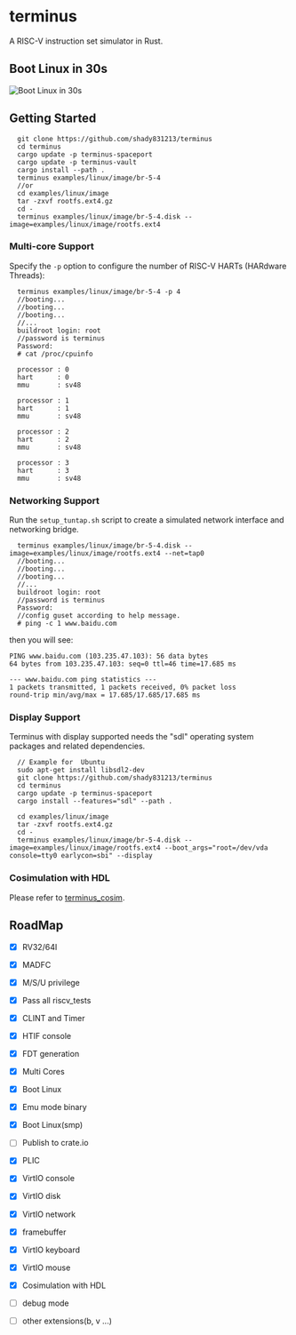 # terminus
A RISC-V instruction set simulator in Rust.


## Boot Linux in 30s
![Boot Linux in 30s](video/linux_boot.gif)

## Getting Started

```
  git clone https://github.com/shady831213/terminus
  cd terminus
  cargo update -p terminus-spaceport
  cargo update -p terminus-vault
  cargo install --path .
  terminus examples/linux/image/br-5-4
  //or
  cd examples/linux/image
  tar -zxvf rootfs.ext4.gz
  cd -
  terminus examples/linux/image/br-5-4.disk --image=examples/linux/image/rootfs.ext4
```

### Multi-core Support

Specify the `-p` option to configure the number of RISC-V HARTs (HARdware Threads):

```
  terminus examples/linux/image/br-5-4 -p 4
  //booting...
  //booting...
  //booting...
  //...
  buildroot login: root
  //password is terminus
  Password:
  # cat /proc/cpuinfo

  processor	: 0
  hart		: 0
  mmu		: sv48

  processor	: 1
  hart		: 1
  mmu		: sv48

  processor	: 2
  hart		: 2
  mmu		: sv48

  processor	: 3
  hart		: 3
  mmu		: sv48

```
### Networking Support

Run the `setup_tuntap.sh` script to create a simulated network interface and networking bridge.

```
  terminus examples/linux/image/br-5-4.disk --image=examples/linux/image/rootfs.ext4 --net=tap0
  //booting...
  //booting...
  //booting...
  //...
  buildroot login: root
  //password is terminus
  Password:
  //config guset according to help message.
  # ping -c 1 www.baidu.com
```
then you will see:
```
PING www.baidu.com (103.235.47.103): 56 data bytes
64 bytes from 103.235.47.103: seq=0 ttl=46 time=17.685 ms

--- www.baidu.com ping statistics ---
1 packets transmitted, 1 packets received, 0% packet loss
round-trip min/avg/max = 17.685/17.685/17.685 ms
```

### Display Support

Terminus with display supported needs the "sdl" operating system packages and related dependencies.

```
  // Example for  Ubuntu
  sudo apt-get install libsdl2-dev
  git clone https://github.com/shady831213/terminus
  cd terminus
  cargo update -p terminus-spaceport
  cargo install --features="sdl" --path .

  cd examples/linux/image
  tar -zxvf rootfs.ext4.gz
  cd -
  terminus examples/linux/image/br-5-4.disk --image=examples/linux/image/rootfs.ext4 --boot_args="root=/dev/vda console=tty0 earlycon=sbi" --display
```

### Cosimulation with HDL
Please refer to [terminus_cosim](https://github.com/shady831213/terminus_cosim/tree/master/terminus_cluster).

## RoadMap
- [x] RV32/64I
- [x] MADFC
- [x] M/S/U privilege
- [x] Pass all riscv_tests
- [x] CLINT and Timer
- [x] HTIF console
- [x] FDT generation
- [x] Multi Cores
- [x] Boot Linux
- [x] Emu mode binary
- [x] Boot Linux(smp)
- [ ] Publish to crate.io
- [x] PLIC
- [x] VirtIO console
- [x] VirtIO disk
- [x] VirtIO network
- [x] framebuffer
- [x] VirtIO keyboard
- [x] VirtIO mouse
- [x] Cosimulation with HDL
- [ ] debug mode
- [ ] other extensions(b, v ...)


